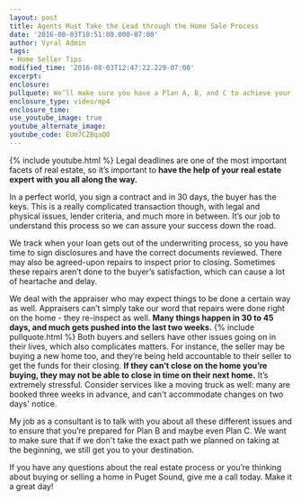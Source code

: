 ```yaml
---
layout: post
title: Agents Must Take the Lead through the Home Sale Process
date: '2016-08-03T10:51:00.000-07:00'
author: Vyral Admin
tags:
- Home Seller Tips
modified_time: '2016-08-03T12:47:22.229-07:00'
excerpt:
enclosure:
pullquote: We’ll make sure you have a Plan A, B, and C to achieve your real estate goals.
enclosure_type: video/mp4
enclosure_time:
use_youtube_image: true
youtube_alternate_image:
youtube_code: EUm7CZBqaQ0
---
```

{% include youtube.html %}
Legal deadlines are one of the most important facets of real estate, so it’s important to **have the help of your real estate expert with you all along the way.**

In a perfect world, you sign a contract and in 30 days, the buyer has the keys. This is a really complicated transaction though, with legal and physical issues, lender criteria, and much more in between. It’s our job to understand this process so we can assure your success down the road.

We track when your loan gets out of the underwriting process, so you have time to sign disclosures and have the correct documents reviewed. There may also be agreed-upon repairs to inspect prior to closing. Sometimes these repairs aren’t done to the buyer’s satisfaction, which can cause a lot of heartache and delay.

We deal with the appraiser who may expect things to be done a certain way as well. Appraisers can’t simply take our word that repairs were done right on the home - they re-inspect as well. **Many things happen in 30 to 45 days, and much gets pushed into the last two weeks.**
{% include pullquote.html %}
Both buyers and sellers have other issues going on in their lives, which also complicates matters. For instance, the seller may be buying a new home too, and they’re being held accountable to their seller to get the funds for their closing. **If they can’t close on the home you’re buying, they may not be able to close in time on their next home.** It’s extremely stressful. Consider services like a moving truck as well: many are booked three weeks in advance, and can't accommodate changes on two days' notice.

My job as a consultant is to talk with you about all these different issues and to ensure that you’re prepared for Plan B and maybe even Plan C. We want to make sure that if we don't take the exact path we planned on taking at the beginning, we still get you to your destination.

If you have any questions about the real estate process or you’re thinking about buying or selling a home in Puget Sound, give me a call today. Make it a great day!
